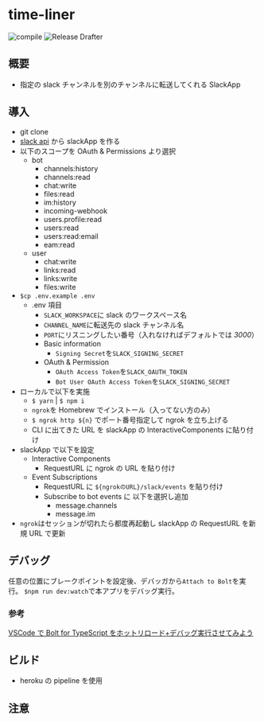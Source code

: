 # time-liner

![compile](https://github.com/75asa/time-liner/workflows/compile/badge.svg)
![Release Drafter](https://github.com/75asa/time-liner/workflows/Release%20Drafter/badge.svg)

## 概要

- 指定の slack チャンネルを別のチャンネルに転送してくれる SlackApp

## 導入

- git clone
- [slack api](https://api.slack.com/apps) から slackApp を作る
- 以下のスコープを OAuth & Permissions より選択
  - bot
    - channels:history
    - channels:read
    - chat:write
    - files:read
    - im:history
    - incoming-webhook
    - users.profile:read
    - users:read
    - users:read:email
    - eam:read
  - user
    - chat:write
    - links:read
    - links:write
    - files:write
- `$cp .env.example .env`
  - .env 項目
    - `SLACK_WORKSPACE`に slack のワークスペース名
    - `CHANNEL_NAME`に転送先の slack チャンネル名
    - `PORT`にリスニングしたい番号（入れなければデフォルトでは _3000_）
    - Basic information
      - `Signing Secret`を`SLACK_SIGNING_SECRET`
    - OAuth & Permission
      - `OAuth Access Token`を`SLACK_OAUTH_TOKEN`
      - `Bot User OAuth Access Token`を`SLACK_SIGNING_SECRET`
- ローカルで以下を実施
  - `$ yarn` | `$ npm i`
  - `ngrok`を Homebrew でインストール（入ってない方のみ）
  - `$ ngrok http ${n}` でポート番号指定して ngrok を立ち上げる
  - CLI に出てきた URL を slackApp の InteractiveComponents に貼り付け
- slackApp で以下を設定
  - Interactive Components
    - RequestURL に ngrok の URL を貼り付け
  - Event Subscriptions
    - RequestURL に `${ngrokのURL}/slack/events` を貼り付け
    - Subscribe to bot events に 以下を選択し追加
      - message.channels
      - message.im
- `ngrok`はセッションが切れたら都度再起動し slackApp の RequestURL を新規 URL で更新

## デバッグ

任意の位置にブレークポイントを設定後、デバッガから`Attach to Bolt`を実行。
`$npm run dev:watch`で本アプリをデバッグ実行。

### 参考

[VSCode で Bolt for TypeScript をホットリロード+デバッグ実行させてみよう](https://qiita.com/tk_zawa/items/6a4144e1dd3c3618b139)

## ビルド

- heroku の pipeline を使用

## 注意
